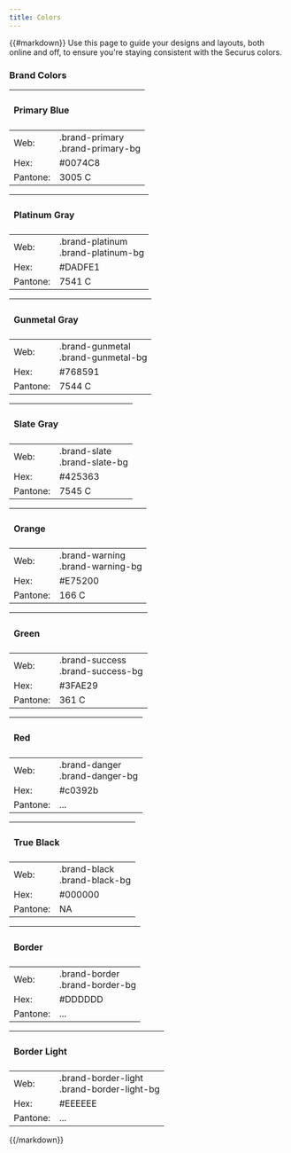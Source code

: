 ```yaml
---
title: Colors
---
```

{{#markdown}}
Use this page to guide your designs and layouts, both online and off, to ensure you're staying consistent with the Securus colors.

### Brand Colors

<!--|color|name|pantone||CMYK||||RGB||WEB/HEX#|
|---|---|---|---|---|---|---|---|---|---|---|
|<div class="col-xs-12 brand-primary-bg">&nbsp;</div>|Primary Blue|3005 C|100|46|2|0|0|116|200|#0074c8|
|<div class="col-xs-12 brand-platinum-bg">&nbsp;</div>|Platinum Gray|7541 C|13|7|8|0|218|223|225|#DADFE1|
|<div class="col-xs-12 brand-gunmetal-bg">&nbsp;</div>|Gunmetal Gray|7544 C|57|41|34|4|92|102|111|#768591|
|<div class="col-xs-12 brand-slate-bg">&nbsp;</div>|Slate Gray|7545 C|77|60|44|26|66|83|99|#425363|
|<div class="col-xs-12 brand-warning-bg">&nbsp;</div>|Orange|166 C|4|82|100|0|231|82|0|#E75200|
|<div class="col-xs-12 brand-success-bg">&nbsp;</div>|Green|361 C|75|4|100|0|63|174|41|#3FAE29|
|<div class="col-xs-12 brand-black-bg">&nbsp;</div>|True Black|NA|75|68|67|90|0|0|0|#000000|-->

<div class="">
  <div class="row-flex">
    <div class="library__color-swatch col-flex-xs-12 col-flex-md-6">
      <div class="col-xs-4 library__color-swatch__preview brand-primary-bg"></div>
      <div class="col-xs-8 text-center">
        <table class="table col-xs-12">
          <thead>
            <tr>
              <th colspan="2" align="left">
                <h4><strong>Primary Blue</strong></h4>
              </th>
            </tr>
          </thead>
          <tbody>
            <tr>
              <td align="left">Web:</td>
              <td align="left">
                <span>.brand-primary<br />.brand-primary-bg</span>
              </td>
            </tr>
            <tr>
              <td align="left">Hex:</td>
              <td align="left">
                <span>#0074C8</span>
              </td>
            </tr>
            <tr>
              <td align="left">Pantone:</td>
              <td align="left">3005 C</td>
            </tr>
          </tbody>
        </table>
      </div>
    </div>
    <div class="library__color-swatch col-flex-xs-12 col-flex-md-6">
      <div class="col-xs-4 library__color-swatch__preview brand-platinum-bg"></div>
      <div class="col-xs-8 text-center">
        <table class="table col-xs-12">
          <thead>
            <tr>
              <th colspan="2" align="left">
                <h4><strong>Platinum Gray</strong></h4>
              </th>
            </tr>
          </thead>
          <tbody>
            <tr>
              <td align="left">Web:</td>
              <td align="left">
                <span>.brand-platinum<br />.brand-platinum-bg</span>
              </td>
            </tr>
            <tr>
              <td align="left">Hex:</td>
              <td align="left">
                <span>#DADFE1</span>
              </td>
            </tr>
            <tr>
              <td align="left">Pantone:</td>
              <td align="left">7541 C</td>
            </tr>
          </tbody>
        </table>
      </div>
    </div>
    <div class="library__color-swatch col-flex-xs-12 col-flex-md-6">
      <div class="col-xs-4 library__color-swatch__preview brand-gunmetal-bg"></div>
      <div class="col-xs-8 text-center">
        <table class="table col-xs-12">
          <thead>
            <tr>
              <th colspan="2" align="left">
                <h4><strong>Gunmetal Gray</strong></h4>
              </th>
            </tr>
          </thead>
          <tbody>
            <tr>
              <td align="left">Web:</td>
              <td align="left">
                <span>.brand-gunmetal<br />.brand-gunmetal-bg</span>
              </td>
            </tr>
            <tr>
              <td align="left">Hex:</td>
              <td align="left">
                <span>#768591</span>
              </td>
            </tr>
            <tr>
              <td align="left">Pantone:</td>
              <td align="left">7544 C</td>
            </tr>
          </tbody>
        </table>
      </div>
    </div>
    <div class="library__color-swatch col-flex-xs-12 col-flex-md-6">
      <div class="col-xs-4 library__color-swatch__preview brand-slate-bg"></div>
      <div class="col-xs-8 text-center">
        <table class="table col-xs-12">
          <thead>
            <tr>
              <th colspan="2" align="left">
                <h4><strong>Slate Gray</strong></h4>
              </th>
            </tr>
          </thead>
          <tbody>
            <tr>
              <td align="left">Web:</td>
              <td align="left">
                <span>.brand-slate<br />.brand-slate-bg</span>
              </td>
            </tr>
            <tr>
              <td align="left">Hex:</td>
              <td align="left">
                <span>#425363</span>
              </td>
            </tr>
            <tr>
              <td align="left">Pantone:</td>
              <td align="left">7545 C</td>
            </tr>
          </tbody>
        </table>
      </div>
    </div>
    <div class="library__color-swatch col-flex-xs-12 col-flex-md-6">
      <div class="col-xs-4 library__color-swatch__preview brand-warning-bg"></div>
      <div class="col-xs-8 text-center">
        <table class="table col-xs-12">
          <thead>
            <tr>
              <th colspan="2" align="left">
                <h4><strong>Orange</strong></h4>
              </th>
            </tr>
          </thead>
          <tbody>
            <tr>
              <td align="left">Web:</td>
              <td align="left">
                <span>.brand-warning<br />.brand-warning-bg</span>
              </td>
            </tr>
            <tr>
              <td align="left">Hex:</td>
              <td align="left">
                <span>#E75200</span>
              </td>
            </tr>
            <tr>
              <td align="left">Pantone:</td>
              <td align="left">166 C</td>
            </tr>
          </tbody>
        </table>
      </div>
    </div>
    <div class="library__color-swatch col-flex-xs-12 col-flex-md-6">
      <div class="col-xs-4 library__color-swatch__preview brand-success-bg"></div>
      <div class="col-xs-8 text-center">
        <table class="table col-xs-12">
          <thead>
            <tr>
              <th colspan="2" align="left">
                <h4><strong>Green</strong></h4>
              </th>
            </tr>
          </thead>
          <tbody>
            <tr>
              <td align="left">Web:</td>
              <td align="left">
                <span>.brand-success<br />.brand-success-bg</span>
              </td>
            </tr>
            <tr>
              <td align="left">Hex:</td>
              <td align="left">
                <span>#3FAE29</span>
              </td>
            </tr>
            <tr>
              <td align="left">Pantone:</td>
              <td align="left">361 C</td>
            </tr>
          </tbody>
        </table>
      </div>
    </div>
    <div class="library__color-swatch col-flex-xs-12 col-flex-md-6">
      <div class="col-xs-4 library__color-swatch__preview brand-danger-bg"></div>
      <div class="col-xs-8 text-center">
        <table class="table col-xs-12">
          <thead>
            <tr>
              <th colspan="2" align="left">
                <h4><strong>Red</strong></h4>
              </th>
            </tr>
          </thead>
          <tbody>
            <tr>
              <td align="left">Web:</td>
              <td align="left">
                <span>.brand-danger<br />.brand-danger-bg</span>
              </td>
            </tr>
            <tr>
              <td align="left">Hex:</td>
              <td align="left">
                <span>#c0392b</span>
              </td>
            </tr>
            <tr>
              <td align="left">Pantone:</td>
              <td align="left">...</td>
            </tr>
          </tbody>
        </table>
      </div>
    </div>
    <div class="library__color-swatch col-flex-xs-12 col-flex-md-6">
      <div class="col-xs-4 library__color-swatch__preview brand-black-bg"></div>
      <div class="col-xs-8 text-center">
        <table class="table col-xs-12">
          <thead>
            <tr>
              <th colspan="2" align="left">
                <h4><strong>True Black</strong></h4>
              </th>
            </tr>
          </thead>
          <tbody>
            <tr>
              <td align="left">Web:</td>
              <td align="left">
                <span>.brand-black<br />.brand-black-bg</span>
              </td>
            </tr>
            <tr>
              <td align="left">Hex:</td>
              <td align="left">
                <span>#000000</span>
              </td>
            </tr>
            <tr>
              <td align="left">Pantone:</td>
              <td align="left">NA</td>
            </tr>
          </tbody>
        </table>
      </div>
    </div>
    <div class="library__color-swatch col-flex-xs-12 col-flex-md-6">
      <div class="col-xs-4 library__color-swatch__preview brand-border brand-border-bg"></div>
      <div class="col-xs-8 text-center">
        <table class="table col-xs-12">
          <thead>
            <tr>
              <th colspan="2" align="left">
                <h4><strong>Border</strong></h4>
              </th>
            </tr>
          </thead>
          <tbody>
            <tr>
              <td align="left">Web:</td>
              <td align="left">
                <span>.brand-border<br />.brand-border-bg</span>
              </td>
            </tr>
            <tr>
              <td align="left">Hex:</td>
              <td align="left">
                <span>#DDDDDD</span>
              </td>
            </tr>
            <tr>
              <td align="left">Pantone:</td>
              <td align="left">...</td>
            </tr>
          </tbody>
        </table>
      </div>
    </div>
    <div class="library__color-swatch col-flex-xs-12 col-flex-md-6">
      <div class="col-xs-4 library__color-swatch__preview brand-border brand-border-light-bg"></div>
      <div class="col-xs-8 text-center">
        <table class="table col-xs-12">
          <thead>
            <tr>
              <th colspan="2" align="left">
                <h4><strong>Border Light</strong></h4>
              </th>
            </tr>
          </thead>
          <tbody>
            <tr>
              <td align="left">Web:</td>
              <td align="left">
                <span>.brand-border-light<br />.brand-border-light-bg</span>
              </td>
            </tr>
            <tr>
              <td align="left">Hex:</td>
              <td align="left">
                <span>#EEEEEE</span>
              </td>
            </tr>
            <tr>
              <td align="left">Pantone:</td>
              <td align="left">...</td>
            </tr>
          </tbody>
        </table>
      </div>
    </div>
  </div>
</div>        

{{/markdown}}